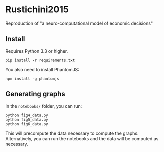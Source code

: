 # Rustichini2015
Reproduction of "a neuro-computational model of economic decisions"


## Install

Requires Python 3.3 or higher.
```
pip install -r requirements.txt
```

You also need to install PhantomJS:
```
npm install -g phantomjs
```


## Generating graphs

In the `notebooks/` folder, you can run:
```
python fig4_data.py
python fig5_data.py
python fig6_data.py
```
This will precompute the data necessary to compute the graphs. Alternatively,
you can run the notebooks and the data will be computed as necessary.
